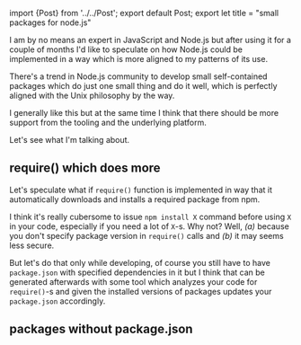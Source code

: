 import {Post} from '../../Post';
export default Post;
export let title = "small packages for node.js"

I am by no means an expert in JavaScript and Node.js but after using it for a
couple of months I'd like to speculate on how Node.js could be implemented in
a way which is more aligned to my patterns of its use.

There's a trend in Node.js community to develop small self-contained packages
which do just one small thing and do it well, which is perfectly aligned with
the Unix philosophy by the way.

I generally like this but at the same time I think that there should be more
support from the tooling and the underlying platform.

Let's see what I'm talking about.

## require() which does more

Let's speculate what if `require()` function is implemented in way that it
automatically downloads and installs a required package from npm.

I think it's really cubersome to issue `npm install X` command before using `X`
in your code, especially if you need a lot of `X`-s. Why not? Well, _(a)_ because
you don't specify package version in `require()` calls and _(b)_ it may seems
less secure.

But let's do that only while developing, of course you still have to have
`package.json` with specified dependencies in it but I think that can be
generated afterwards with some tool which analyzes your code for `require()`-s
and given the installed versions of packages updates your `package.json`
accordingly.

## packages without package.json
